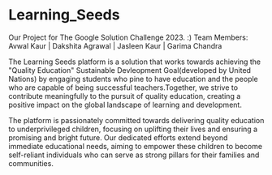 # Learning_Seeds

Our Project for The Google Solution Challenge 2023.
:) Team Members: Avwal Kaur | Dakshita Agrawal | Jasleen Kaur | Garima Chandra

The Learning Seeds platform is a solution that works towards achieving the "Quality  Education" Sustainable Devleopment Goal(developed by United Nations) by engaging students who pine to have education and the people who are capable of being successful teachers.Together, we strive to contribute meaningfully to the pursuit of quality education, creating a positive impact on the global landscape of learning and development.


The platform is passionately committed towards delivering quality education to underprivileged children, focusing on uplifting their lives and ensuring a promising and bright future. Our dedicated efforts extend beyond immediate educational needs, aiming to empower these children to become self-reliant individuals who can serve as strong pillars for their families and communities.



